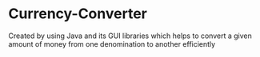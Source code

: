 # Currency-Converter
Created by using Java and its GUI libraries which helps to convert a given amount of money from one denomination to another efficiently
